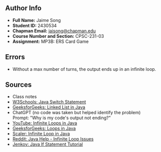 ## Author Info
- **Full Name:** Jaime Song
- **Student ID:** 2430534
- **Chapman Email:** jaisong@chapman.edu
- **Course Number and Section:** CPSC-231-03
- **Assignment:** MP3B: ERS Card Game

## Errors
- Without a max number of turns, the output ends up in an infinite loop.

## Sources
- Class notes
- [W3Schools: Java Switch Statement](https://www.w3schools.com/java/java_switch.asp)
- [GeeksforGeeks: Linked List in Java](https://www.geeksforgeeks.org/linked-list-in-java/)
- ChatGPT (no code was taken but helped identify the problem)  
   Prompt: "Why is my code's output not ending?"
- [YouTube: Infinite Loops in Java](https://www.youtube.com/watch?v=GeEbs9-VLp0)
- [GeeksforGeeks: Loops in Java](https://www.geeksforgeeks.org/loops-in-java/)
- [Scaler: Infinite Loop in Java](https://www.scaler.com/topics/infinite-loop-in-java/)
- [Reddit: Java Help - Infinite Loop Issues](https://www.reddit.com/r/javahelp/comments/v7sg7i/having_issues_with_infinite_loops_in_java/)
- [Jenkov: Java If Statement Tutorial](https://jenkov.com/tutorials/java/if.html)


